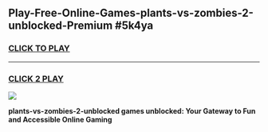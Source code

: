 
## Play-Free-Online-Games-plants-vs-zombies-2-unblocked-Premium #5k4ya
<h3>
<a href="https://premium.freeplayer.one?title=plants-vs-zombies-2-unblocked&ref=8M">CLICK TO PLAY</a></h3>
<hr>

<h3>
<a href="https://premium.freeplayer.one?title=plants-vs-zombies-2-unblocked&ref=8M">CLICK 2 PLAY</a>
  
</h3>

<a href="https://premium.freeplayer.one?title=plants-vs-zombies-2-unblocked&ref=8M"><img src="https://clearcache.store/games.png"></a>


**plants-vs-zombies-2-unblocked games unblocked: Your Gateway to Fun and Accessible Online Gaming**
